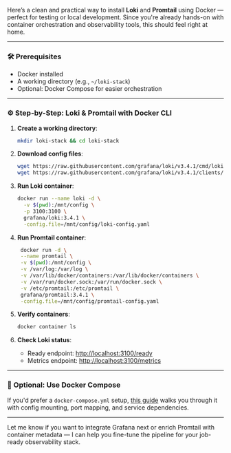 Here’s a clean and practical way to install **Loki** and **Promtail** using Docker — perfect for testing or local development. Since you're already hands-on with container orchestration and observability tools, this should feel right at home.

---

### 🛠 Prerequisites
- Docker installed
- A working directory (e.g., `~/loki-stack`)
- Optional: Docker Compose for easier orchestration

---

### ⚙️ Step-by-Step: Loki & Promtail with Docker CLI

1. **Create a working directory**:
   ```bash
   mkdir loki-stack && cd loki-stack
   ```

2. **Download config files**:
   ```bash
   wget https://raw.githubusercontent.com/grafana/loki/v3.4.1/cmd/loki/loki-local-config.yaml -O loki-config.yaml
   wget https://raw.githubusercontent.com/grafana/loki/v3.4.1/clients/cmd/promtail/promtail-docker-config.yaml -O promtail-config.yaml
   ```

3. **Run Loki container**:
   ```bash
   docker run --name loki -d \
     -v $(pwd):/mnt/config \
     -p 3100:3100 \
     grafana/loki:3.4.1 \
     -config.file=/mnt/config/loki-config.yaml
   ```

4. **Run Promtail container**:
   ```bash
    docker run -d \
    --name promtail \
    -v $(pwd):/mnt/config \
    -v /var/log:/var/log \
    -v /var/lib/docker/containers:/var/lib/docker/containers \
    -v /var/run/docker.sock:/var/run/docker.sock \
    -v /etc/promtail:/etc/promtail \
    grafana/promtail:3.4.1 \
    -config.file=/mnt/config/promtail-config.yaml

   ```

5. **Verify containers**:
   ```bash
   docker container ls
   ```

6. **Check Loki status**:
   - Ready endpoint: [http://localhost:3100/ready](http://localhost:3100/ready)
   - Metrics endpoint: [http://localhost:3100/metrics](http://localhost:3100/metrics)

---

### 🧩 Optional: Use Docker Compose

If you'd prefer a `docker-compose.yml` setup, [this guide](https://docs.techdox.nz/loki/) walks you through it with config mounting, port mapping, and service dependencies.

---

Let me know if you want to integrate Grafana next or enrich Promtail with container metadata — I can help you fine-tune the pipeline for your job-ready observability stack.
